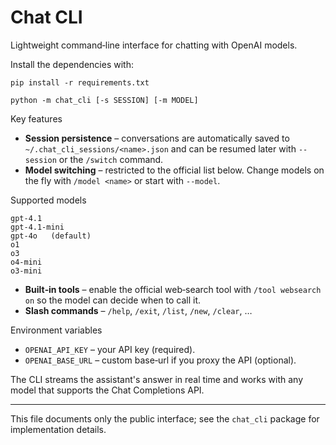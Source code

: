 # Chat CLI

Lightweight command‑line interface for chatting with OpenAI models.

Install the dependencies with:

```
pip install -r requirements.txt
```

```
python -m chat_cli [-s SESSION] [-m MODEL]
```

Key features

* **Session persistence** – conversations are automatically saved to `~/.chat_cli_sessions/<name>.json` and can be resumed later with `--session` or the `/switch` command.
* **Model switching** – restricted to the official list below. Change models on the fly with `/model <name>` or start with `--model`.

Supported models

```
gpt-4.1
gpt-4.1-mini
gpt-4o   (default)
o1
o3
o4-mini
o3-mini
```
* **Built‑in tools** – enable the official web‑search tool with `/tool websearch on` so the model can decide when to call it.
* **Slash commands** – `/help`, `/exit`, `/list`, `/new`, `/clear`, …

Environment variables

* `OPENAI_API_KEY` – your API key (required).
* `OPENAI_BASE_URL` – custom base‑url if you proxy the API (optional).

The CLI streams the assistant's answer in real time and works with any model that supports the Chat Completions API.

---

This file documents only the public interface; see the `chat_cli` package for implementation details.
